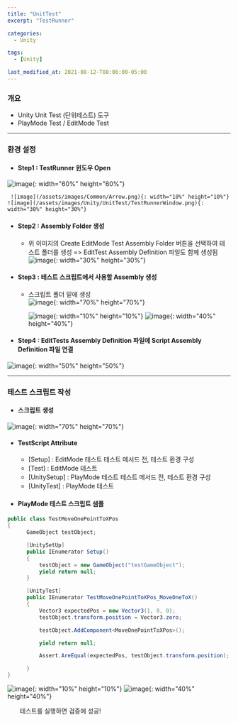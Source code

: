 ```yaml
---
title: "UnitTest"
excerpt: "TestRunner" 

categories:
  - Unity

tags:
  - [Unity]

last_modified_at: 2021-08-12-T08:06:00-05:00
---
```



### 개요
 - Unity Unit Test (단위테스트) 도구
 - PlayMode Test / EditMode Test

---

### 환경 설정
 - #### Step1 : TestRunner 윈도우 Open  
![image](/assets/images/Unity/UnitTest/TestRunnerMenu.png){: width="60%" height="60%"}  
   
     ![image](/assets/images/Common/Arrow.png){: width="10%" height="10%"} ![image](/assets/images/Unity/UnitTest/TestRunnerWindow.png){: width="30%" height="30%"}

 - #### Step2 : Assembly Folder 생성
   - 위 이미지의 Create EditMode Test Assembly Folder 버튼을 선택하여 테스트 폴더를 생성 => EditTest Assembly Definition 파일도 함께 생성됨  
   ![image](/assets/images/Unity/UnitTest/TestFolder.png){: width="30%" height="30%"} 

 - #### Step3 : 테스트 스크립트에서 사용할 Assembly 생성
   - 스크립트 폴더 밑에 생성  
 ![image](/assets/images/Unity/UnitTest/CreateAssemblyDefinition.png){: width="70%" height="70%"}  
   
      ![image](/assets/images/Common/Arrow.png){: width="10%" height="10%"} ![image](/assets/images/Unity/UnitTest/ScriptAssemblyDefinition.png){: width="40%" height="40%"}

 - #### Step4 : EditTests Assembly Definition 파일에 Script Assembly Definition 파일 연결
 ![image](/assets/images/Unity/UnitTest/AssemblyDefinitionInspector.png){: width="50%" height="50%"}  


 ---  

### 테스트 스크립트 작성

 - #### 스크립트 생성
![image](/assets/images/Unity/UnitTest/TestRunnerScriptMenu.png){: width="70%" height="70%"}  

 - #### TestScript Attribute
   - [Setup] : EditMode 테스트 테스트 메서드 전, 테스트 환경 구성
   - [Test] : EditMode 테스트
   - [UnitySetup] : PlayMode 테스트 테스트 메서드 전, 테스트 환경 구성
   - [UnityTest] : PlayMode 테스트
 
 - #### PlayMode 테스트 스크립트 샘플

```c#
public class TestMoveOnePointToXPos
{
      GameObject testObject;

      [UnitySetUp]
      public IEnumerator Setup()
      {
          testObject = new GameObject("testGameObject");
          yield return null;
      }

      [UnityTest]
      public IEnumerator TestMoveOnePointToXPos_MoveOneToX()
      {
          Vector3 expectedPos = new Vector3(1, 0, 0);
          testObject.transform.position = Vector3.zero;

          testObject.AddComponent<MoveOnePointToXPos>();

          yield return null;

          Assert.AreEqual(expectedPos, testObject.transform.position);

      }
}  

```

   ![image](/assets/images/Common/Arrow.png){: width="10%" height="10%"} ![image](/assets/images/Unity/UnitTest/TestRunnerWindowRun.png){: width="40%" height="40%"} 

　　테스트를 실행하면 검증에 성공!
